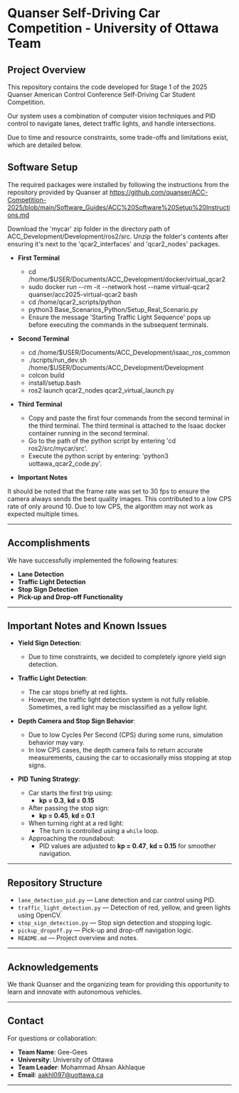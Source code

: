 # Quanser Self-Driving Car Competition - University of Ottawa Team

## Project Overview
This repository contains the code developed for Stage 1 of the 2025 Quanser American Control Conference Self-Driving Car Student Competition.

Our system uses a combination of computer vision techniques and PID control to navigate lanes, detect traffic lights, and handle intersections.

Due to time and resource constraints, some trade-offs and limitations exist, which are detailed below.


## Software Setup

The required packages were installed by following the instructions from the repository provided by Quanser at https://github.com/quanser/ACC-Competition-2025/blob/main/Software_Guides/ACC%20Software%20Setup%20Instructions.md

Download the 'mycar' zip folder in the directory path of ACC_Development/Development/ros2/src. Unzip the folder's contents after ensuring it's next to the 'qcar2_interfaces' and 'qcar2_nodes' packages. 

- **First Terminal**

    - cd /home/$USER/Documents/ACC_Development/docker/virtual_qcar2
    - sudo docker run --rm -it --network host --name virtual-qcar2 quanser/acc2025-virtual-qcar2 bash
    - cd /home/qcar2_scripts/python
    - python3 Base_Scenarios_Python/Setup_Real_Scenario.py
    - Ensure the message 'Starting Traffic Light Sequence' pops up before executing the commands in the subsequent terminals. 

- **Second Terminal**

    - cd /home/$USER/Documents/ACC_Development/isaac_ros_common
    - ./scripts/run_dev.sh  /home/$USER/Documents/ACC_Development/Development
    - colcon build 
    - install/setup.bash
    - ros2 launch qcar2_nodes qcar2_virtual_launch.py

- **Third Terminal**

    - Copy and paste the first four commands from the second terminal in the third terminal. The third terminal is attached to the Isaac docker container running in the second terminal. 
    - Go to the path of the python script by entering 'cd ros2/src/mycar/src'.
    - Execute the python script by entering: 'python3 uottawa_qcar2_code.py'.

- **Important Notes**
 
 It should be noted that the frame rate was set to 30 fps to ensure the camera always sends the best quality images. This contributed to a low CPS rate of only around 10. Due to low CPS, the algorithm may not work as expected multiple times.
 

---

## Accomplishments

We have successfully implemented the following features:
- **Lane Detection**
- **Traffic Light Detection**
- **Stop Sign Detection**
- **Pick-up and Drop-off Functionality**

---

## Important Notes and Known Issues

- **Yield Sign Detection**:
  - Due to time constraints, we decided to completely ignore yield sign detection.

- **Traffic Light Detection**:
  - The car stops briefly at red lights.
  - However, the traffic light detection system is not fully reliable. Sometimes, a red light may be misclassified as a yellow light.

- **Depth Camera and Stop Sign Behavior**:
  - Due to low Cycles Per Second (CPS) during some runs, simulation behavior may vary.
  - In low CPS cases, the depth camera fails to return accurate measurements, causing the car to occasionally miss stopping at stop signs.

- **PID Tuning Strategy**:
  - Car starts the first trip using:
    - **kp = 0.3**, **kd = 0.15**
  - After passing the stop sign:
    - **kp = 0.45**, **kd = 0.1**
  - When turning right at a red light:
    - The turn is controlled using a `while` loop.
  - Approaching the roundabout:
    - PID values are adjusted to **kp = 0.47**, **kd = 0.15** for smoother navigation.

---

## Repository Structure

- `lane_detection_pid.py` — Lane detection and car control using PID.
- `traffic_light_detection.py` — Detection of red, yellow, and green lights using OpenCV.
- `stop_sign_detection.py` — Stop sign detection and stopping logic.
- `pickup_dropoff.py` — Pick-up and drop-off navigation logic.
- `README.md` — Project overview and notes.

---

## Acknowledgements

We thank Quanser and the organizing team for providing this opportunity to learn and innovate with autonomous vehicles.

---

## Contact

For questions or collaboration:
- **Team Name**: Gee-Gees
- **University**: University of Ottawa
- **Team Leader**: Mohammad Ahsan Akhlaque
- **Email**: aakhl097@uottawa.ca

---
